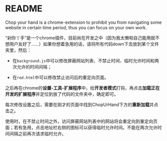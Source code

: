 README
================

Chop your hand is a chrome-extension to prohibit you from navigating some website in certain time period, thus you can focus on your own work. 

“剁你丫手”是一个chrome插件，目前尚在开发之中（因为我太懒啦自己能用就不想用户友好了……）如果你想着急用的话，请将所有代码down下去放到某个文件夹里，然后：

+ 在`background.js`中可以修改屏蔽网站列表、不禁止时间、临时允许时间和两次允许的时间间隔；

+ 在`red.html`中可以修改禁止访问后的重定向页面。

之后再在chrome的**设置-工具-扩展程序**中，给**开发者模式**打钩，再点击**加载正在开发的扩展程序**并定位到放了代码的文件夹中，确定即可。

每次修改设置之后，需要在刚才的页面中找到ChopUrHand下方的**重新加载**并点击之。

使用时，在不禁止时间之外，访问屏蔽网站列表中的网站将会重定向到重定向页面；若有急用，点击地址栏右侧的图标可以获得临时允许时间。不能在两次允许时间间隔之前再次请求临时允许。
